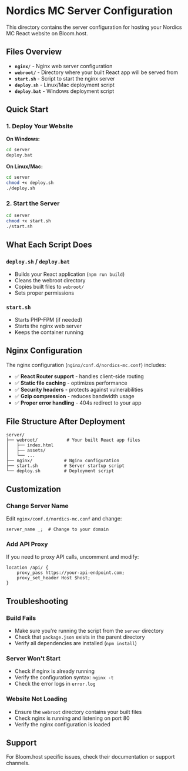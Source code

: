 # Nordics MC Server Configuration

This directory contains the server configuration for hosting your Nordics MC React website on Bloom.host.

## Files Overview

- **`nginx/`** - Nginx web server configuration
- **`webroot/`** - Directory where your built React app will be served from
- **`start.sh`** - Script to start the nginx server
- **`deploy.sh`** - Linux/Mac deployment script
- **`deploy.bat`** - Windows deployment script

## Quick Start

### 1. Deploy Your Website

**On Windows:**
```cmd
cd server
deploy.bat
```

**On Linux/Mac:**
```bash
cd server
chmod +x deploy.sh
./deploy.sh
```

### 2. Start the Server

```bash
cd server
chmod +x start.sh
./start.sh
```

## What Each Script Does

### `deploy.sh` / `deploy.bat`
- Builds your React application (`npm run build`)
- Cleans the webroot directory
- Copies built files to `webroot/`
- Sets proper permissions

### `start.sh`
- Starts PHP-FPM (if needed)
- Starts the nginx web server
- Keeps the container running

## Nginx Configuration

The nginx configuration (`nginx/conf.d/nordics-mc.conf`) includes:

- ✅ **React Router support** - handles client-side routing
- ✅ **Static file caching** - optimizes performance
- ✅ **Security headers** - protects against vulnerabilities
- ✅ **Gzip compression** - reduces bandwidth usage
- ✅ **Proper error handling** - 404s redirect to your app

## File Structure After Deployment

```
server/
├── webroot/           # Your built React app files
│   ├── index.html
│   ├── assets/
│   └── ...
├── nginx/            # Nginx configuration
├── start.sh          # Server startup script
└── deploy.sh         # Deployment script
```

## Customization

### Change Server Name
Edit `nginx/conf.d/nordics-mc.conf` and change:
```nginx
server_name _;  # Change to your domain
```

### Add API Proxy
If you need to proxy API calls, uncomment and modify:
```nginx
location /api/ {
    proxy_pass https://your-api-endpoint.com;
    proxy_set_header Host $host;
}
```

## Troubleshooting

### Build Fails
- Make sure you're running the script from the `server` directory
- Check that `package.json` exists in the parent directory
- Verify all dependencies are installed (`npm install`)

### Server Won't Start
- Check if nginx is already running
- Verify the configuration syntax: `nginx -t`
- Check the error logs in `error.log`

### Website Not Loading
- Ensure the `webroot` directory contains your built files
- Check nginx is running and listening on port 80
- Verify the nginx configuration is loaded

## Support

For Bloom.host specific issues, check their documentation or support channels.

